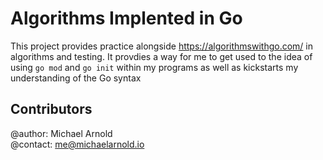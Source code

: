 # Algorithms Implented in Go
This project provides practice alongside <https://algorithmswithgo.com/> in
algorithms and testing. It provdies a way for me to get used to the idea of
using ```go mod``` and ```go init``` within my programs as well as kickstarts
my understanding of the Go syntax

## Contributors
@author: Michael Arnold \
@contact: me@michaelarnold.io
